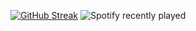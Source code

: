 [![GitHub Streak](https://github-readme-streak-stats.herokuapp.com/?user=ooexiaoo)](https://git.io/streak-stats)
![Spotify recently played](https://spotify-recently-played-readme.vercel.app/api?user=ooexiaoo)
